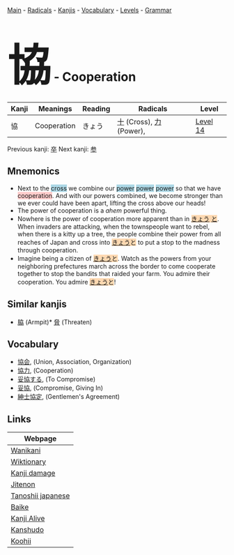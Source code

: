<style> bigfont {font-size: 100px}</style>
[Main](../README.md) -
[Radicals](../radicals.md) -
[Kanjis](../kanjis.md) -
[Vocabulary](../vocabulary.md) -
[Levels](../levels.md) -
[Grammar](../grammar.md)
# <bigfont> 協</bigfont> - Cooperation 

| Kanji | Meanings | Reading | Radicals | Level |
| --- | --- | --- | --- | --- |
| 協 | Cooperation | きょう | [十](../radicals/十.md) (Cross), [力](../radicals/力.md) (Power),  | [Level 14](../levels/wk_level14.md) |

Previous kanji: [卒](卒.md) Next kanji: [参](参.md) 

## Mnemonics
 * Next to the <span style="background-color:#ADD8E6"> cross</span> we combine our <span style="background-color:#ADD8E6"> power</span> <span style="background-color:#ADD8E6"> power</span> <span style="background-color:#ADD8E6"> power</span> so that we have <span style="background-color:#ffcccb"> cooperation</span>. And with our powers combined, we become stronger than we ever could have been apart, lifting the cross above our heads!
* The power of cooperation is a *ahem* powerful thing.
* Nowhere is the power of cooperation more apparent than in <span style="background-color:#ffcccb"> <span style="background-color:#fed8b1"> [きょう](https://jisho.org/search/きょう)</span></span><span style="background-color:#fed8b1"> [と](https://jisho.org/search/と)</span>. When invaders are attacking, when the townspeople want to rebel, when there is a kitty up a tree, the people combine their power from all reaches of Japan and cross into <span style="background-color:#fed8b1"> [きょう](https://jisho.org/search/きょう)と</span> to put a stop to the madness through cooperation.
* Imagine being a citizen of <span style="background-color:#fed8b1"> [きょう](https://jisho.org/search/きょう)と</span>. Watch as the powers from your neighboring prefectures march across the border to come cooperate together to stop the bandits that raided your farm. You admire their cooperation. You admire <span style="background-color:#fed8b1"> [きょう](https://jisho.org/search/きょう)と</span>!


## Similar kanjis
 * [脇](脇.md) (Armpit)* [脅](脅.md) (Threaten)


## Vocabulary
 * [協会](../vocabulary/協.md), (Union, Association, Organization)
* [協力](../vocabulary/協.md), (Cooperation)
* [妥協する](../vocabulary/協.md), (To Compromise)
* [妥協](../vocabulary/協.md), (Compromise, Giving In)
* [紳士協定](../vocabulary/協.md), (Gentlemen's Agreement)



## Links 

| Webpage |
| --- |
| [Wanikani          ](https://www.wanikani.com/kanji/協) |
| [Wiktionary        ](https://en.wiktionary.org/wiki/協) |
| [Kanji damage      ](http://www.kanjidamage.com/kanji/search?utf8=✓&q=協) |
| [Jitenon           ](https://jitenon.com/kanji/協) |
| [Tanoshii japanese ](https://www.tanoshiijapanese.com/dictionary/kanji.cfm?k=協) |
| [Baike             ](https://baike.baidu.com/item/協) |
| [Kanji Alive       ](https://app.kanjialive.com/協) |
| [Kanshudo          ](https://www.kanshudo.com/searchmn?q=協) |
| [Koohii            ](https://kanji.koohii.com/study/kanji/協) |

